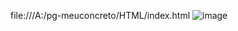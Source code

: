 file:///A:/pg-meuconcreto/HTML/index.html
![image](https://github.com/user-attachments/assets/95b2f7f9-f347-475e-9a59-b72f6c0ce724)


